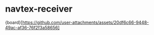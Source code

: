 # navtex-receiver
{board}[https://github.com/user-attachments/assets/20df6c66-9448-49ac-af36-76f2f3a58656]
